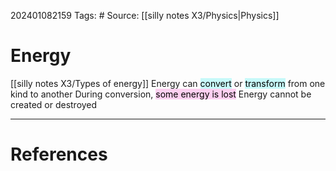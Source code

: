 202401082159
Tags: # 
Source: [[silly notes X3/Physics|Physics]]
# Energy

[[silly notes X3/Types of energy]]
 Energy can <mark style="background: #ABF7F7A6;">convert</mark> or <mark style="background: #ABF7F7A6;">transform</mark> from one kind to another
 During conversion, <mark style="background: #FFB8EBA6;">some energy is lost</mark>
 Energy cannot be created or destroyed

---
# References

